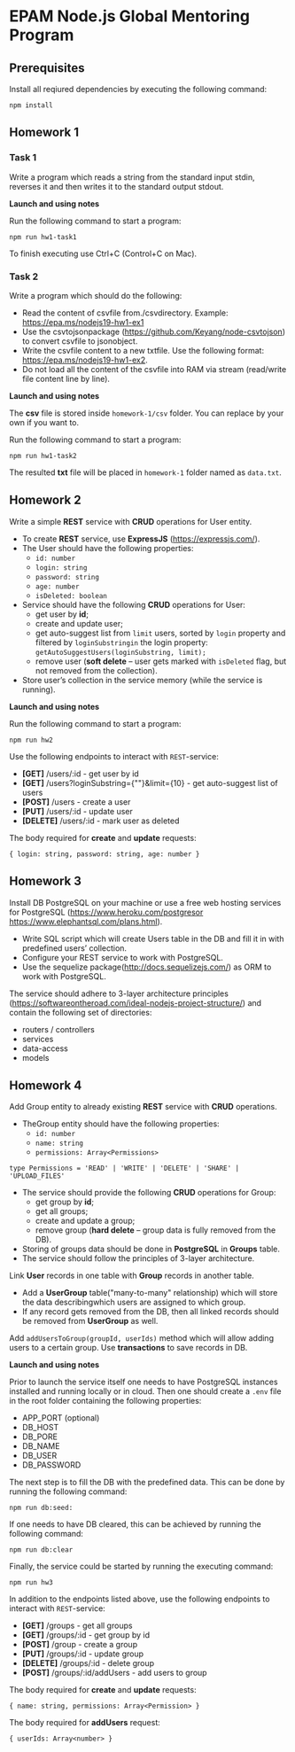 # EPAM Node.js Global Mentoring Program

## Prerequisites
Install all reqiured dependencies by executing the following command:

`npm install`

## Homework 1
### Task 1
Write a program which reads a string from the standard input stdin, reverses it and then writes it to the standard output stdout.

__Launch and using notes__

Run the following command to start a program:

`npm run hw1-task1`

To finish executing use Ctrl+C (Control+C on Mac).

### Task 2
Write a program which should do the following:
- Read the content of csvfile from./csvdirectory. Example: https://epa.ms/nodejs19-hw1-ex1
- Use the csvtojsonpackage (https://github.com/Keyang/node-csvtojson) to convert csvfile to jsonobject.
- Write the csvfile content to a new txtfile. Use the following format: https://epa.ms/nodejs19-hw1-ex2.
- Do not load all the content of the csvfile into RAM via stream (read/write file content line by line).

__Launch and using notes__

The __csv__ file is stored inside `homework-1/csv` folder. You can replace by your own if you want to.

Run the following command to start a program:

`npm run hw1-task2`

The resulted __txt__ file will be placed in `homework-1` folder named as `data.txt`.

## Homework 2
Write a simple __REST__ service with __CRUD__ operations for User entity.
- To create __REST__ service, use __ExpressJS__ (https://expressjs.com/).
- The User should have the following properties:
  - `id: number`
  - `login: string`
  - `password: string`
  - `age: number`
  - `isDeleted: boolean`
- Service should have the following __CRUD__ operations for User:
  - get user by __id__;
  - create and update user;
  - get auto-suggest list from `limit` users, sorted by `login` property and filtered by `loginSubstringin` the login property:
  `getAutoSuggestUsers(loginSubstring, limit);`
  - remove user (__soft delete__ – user gets marked with `isDeleted` flag, but not removed from the collection).
- Store user’s collection in the service memory (while the service is running).

__Launch and using notes__

Run the following command to start a program:

`npm run hw2`

Use the following endpoints to interact with `REST`-service:
- __[GET]__    /users/:id - get user by id
- __[GET]__    /users?loginSubstring={""}&limit={10} - get auto-suggest list of users
- __[POST]__   /users - create a user
- __[PUT]__    /users/:id - update user
- __[DELETE]__ /users/:id - mark user as deleted

The body required for __create__ and __update__ requests:

`{ login: string, password: string, age: number }`

## Homework 3
Install DB PostgreSQL on your machine or use a free web hosting services for PostgreSQL (https://www.heroku.com/postgresor https://www.elephantsql.com/plans.html).
- Write SQL script which will create Users table in the DB and fill it in with predefined users’ collection.
- Configure your REST service to work with PostgreSQL.
- Use the sequelize package(http://docs.sequelizejs.com/) as ORM to work with PostgreSQL.

The service should adhere to 3-layer architecture principles (https://softwareontheroad.com/ideal-nodejs-project-structure/) and contain the following set of directories:
- routers / controllers
- services
- data-access
- models

## Homework 4
Add Group entity to already existing __REST__ service with __CRUD__ operations.
- TheGroup entity should have the following properties:
  - `id: number`
  - `name: string`
  - `permissions: Array<Permissions>`

`type Permissions = 'READ' | 'WRITE' | 'DELETE' | 'SHARE' | 'UPLOAD_FILES'`

- The service should provide the following __CRUD__ operations for Group:
  - get group by __id__;
  - get all groups;
  - create and update a group;
  - remove group (__hard delete__ – group data is fully removed from the DB).
- Storing of groups data should be done in __PostgreSQL__ in __Groups__ table.
- The service should follow the principles of 3-layer architecture.

Link __User__ records in one table with __Group__ records in another table.
- Add a __UserGroup__ table("many-to-many" relationship) which will store the data describingwhich users are assigned to which group.
- If any record gets removed from the DB, then all linked records should be removed from __UserGroup__ as well.

Add `addUsersToGroup(groupId, userIds)` method which will allow adding users to a certain group. Use __transactions__ to save records in DB.

__Launch and using notes__

Prior to launch the service itself one needs to have PostgreSQL instances installed and running locally or in cloud.
Then one should create a `.env` file in the root folder containing the following properties:
- APP_PORT (optional)
- DB_HOST
- DB_PORE
- DB_NAME
- DB_USER
- DB_PASSWORD

The next step is to fill the DB with the predefined data. This can be done by running the following command:

`npm run db:seed:`

If one needs to have DB cleared, this can be achieved by running the following command:

`npm run db:clear`

Finally, the service could be started by running the executing command:

`npm run hw3`

In addition to the endpoints listed above, use the following endpoints to interact with `REST`-service:
- __[GET]__    /groups - get all groups
- __[GET]__    /groups/:id - get group by id
- __[POST]__   /group - create a group
- __[PUT]__    /groups/:id - update group
- __[DELETE]__ /groups/:id - delete group
- __[POST]__   /groups/:id/addUsers - add users to group

The body required for __create__ and __update__ requests:

`{ name: string, permissions: Array<Permission> }`

The body required for __addUsers__ request:

`{ userIds: Array<number> }`